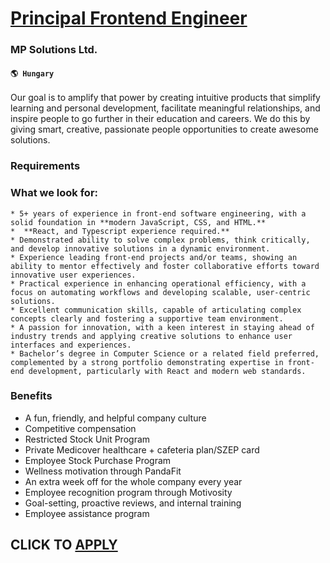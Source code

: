 # [Principal Frontend Engineer](https://www.remotewlb.com/apply/principal-frontend-engineer-42498)  
### MP Solutions Ltd.  
#### `🌎 Hungary`  

Our goal is to amplify that power by creating intuitive products that simplify learning and personal development, facilitate meaningful relationships, and inspire people to go further in their education and careers. We do this by giving smart, creative, passionate people opportunities to create awesome solutions.

### Requirements

### What we look for:

    * 5+ years of experience in front-end software engineering, with a solid foundation in **modern JavaScript, CSS, and HTML.**
    *  **React, and Typescript experience required.**
    * Demonstrated ability to solve complex problems, think critically, and develop innovative solutions in a dynamic environment.
    * Experience leading front-end projects and/or teams, showing an ability to mentor effectively and foster collaborative efforts toward innovative user experiences.
    * Practical experience in enhancing operational efficiency, with a focus on automating workflows and developing scalable, user-centric solutions.
    * Excellent communication skills, capable of articulating complex concepts clearly and fostering a supportive team environment.
    * A passion for innovation, with a keen interest in staying ahead of industry trends and applying creative solutions to enhance user interfaces and experiences.
    * Bachelor’s degree in Computer Science or a related field preferred, complemented by a strong portfolio demonstrating expertise in front-end development, particularly with React and modern web standards.

### Benefits

  * A fun, friendly, and helpful company culture
  * Competitive compensation
  * Restricted Stock Unit Program
  * Private Medicover healthcare + cafeteria plan/SZEP card
  * Employee Stock Purchase Program
  * Wellness motivation through PandaFit
  * An extra week off for the whole company every year
  * Employee recognition program through Motivosity
  * Goal-setting, proactive reviews, and internal training
  * Employee assistance program

  
## CLICK TO [APPLY](https://www.remotewlb.com/apply/principal-frontend-engineer-42498)

